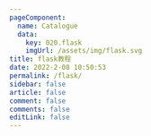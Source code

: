 ```yaml
---
pageComponent:
  name: Catalogue
  data:
    key: 020.flask
    imgUrl: /assets/img/flask.svg
title: flask教程
date: 2022-2-08 10:50:53
permalink: /flask/
sidebar: false
article: false
comment: false
comments: false
editLink: false
---
```

